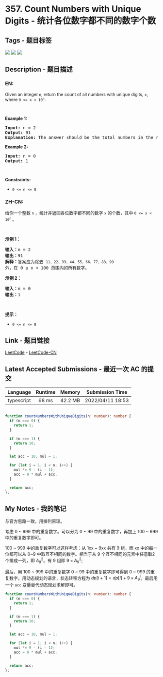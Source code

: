 
# 357. Count Numbers with Unique Digits - 统计各位数字都不同的数字个数

## Tags - 题目标签

 <img src="https://img.shields.io/badge/Math-数学-blue.svg">   <img src="https://img.shields.io/badge/Dynamic Programming-动态规划-blue.svg">   <img src="https://img.shields.io/badge/Backtracking-回溯-blue.svg">  


## Description - 题目描述

### EN:
<p>Given an integer <code>n</code>, return the count of all numbers with unique digits, <code>x</code>, where <code>0 &lt;= x &lt; 10<sup>n</sup></code>.</p>

<p>&nbsp;</p>
<p><strong class="example">Example 1:</strong></p>

<pre>
<strong>Input:</strong> n = 2
<strong>Output:</strong> 91
<strong>Explanation:</strong> The answer should be the total numbers in the range of 0 &le; x &lt; 100, excluding 11,22,33,44,55,66,77,88,99
</pre>

<p><strong class="example">Example 2:</strong></p>

<pre>
<strong>Input:</strong> n = 0
<strong>Output:</strong> 1
</pre>

<p>&nbsp;</p>
<p><strong>Constraints:</strong></p>

<ul>
	<li><code>0 &lt;= n &lt;= 8</code></li>
</ul>


### ZH-CN:
给你一个整数 <code>n</code> ，统计并返回各位数字都不同的数字 <code>x</code> 的个数，其中 <code>0 &lt;= x &lt; 10<sup>n</sup></code><sup>&nbsp;</sup>。
<div class="original__bRMd">
<div>
<p>&nbsp;</p>

<p><strong>示例 1：</strong></p>

<pre>
<strong>输入：</strong>n = 2
<strong>输出：</strong>91
<strong>解释：</strong>答案应为除去 <code>11、22、33、44、55、66、77、88、99 </code>外，在 0 ≤ x &lt; 100 范围内的所有数字。 
</pre>

<p><strong>示例 2：</strong></p>

<pre>
<strong>输入：</strong>n = 0
<strong>输出：</strong>1
</pre>
</div>
</div>

<p>&nbsp;</p>

<p><strong>提示：</strong></p>

<ul>
	<li><code>0 &lt;= n &lt;= 8</code></li>
</ul>



## Link - 题目链接

[LeetCode](https://leetcode.com/problems/count-numbers-with-unique-digits/description/)  -  [LeetCode-CN](https://leetcode.cn/problems/count-numbers-with-unique-digits/description/)
## Latest Accepted Submissions - 最近一次 AC 的提交


| Language | Runtime | Memory | Submission Time |
|:---:|:---:|:---:|:---:|
| typescript  | 68 ms | 42.2 MB | 2022/04/11 18:53 |

```typescript

function countNumbersWithUniqueDigits(n: number): number {
  if (n === 0) {
    return 1;
  }

  if (n === 1) {
    return 10;
  }

  let acc = 10, mul = 1;

  for (let i = 1; i < n; i++) {
    mul *= 9 - (i - 1);
    acc = 9 * mul + acc;
  }

  return acc;
};

```
## My Notes - 我的笔记


与官方思路一致，用排列原理。

考虑 0 ~ 999 中的重复数字。可以分为 0 ~ 99 中的重复数字，再加上 100 ~ 999 中的重复数字即可。

100 ~ 999 中的重复数字可以这样考虑：从 1xx ~ 9xx 共有 9 组，而 xx 中的每一位都可以从 0~9 中取互不相同的数字。相当于从 9 个互不相同的元素中任意取2个排成一列，即 $A_9^2$。有 9 组即 $9 \times A_9^2$;

最后，用 100 ~ 999 中的重复数字 0 ~ 99 中的重复数字即可得到 0 ~ 999 的重复数字。用动态规划的语言，状态转移方程为 $dp[i+1] = dp[i] + 9 \times A_9^i$。最后用一个 `acc` 变量替代动态规划求解即可。

```typescript
function countNumbersWithUniqueDigits(n: number): number {
  if (n === 0) {
    return 1;
  }

  if (n === 1) {
    return 10;
  }

  let acc = 10, mul = 1;

  for (let i = 1; i < n; i++) {
    mul *= 9 - (i - 1);
    acc = 9 * mul + acc;
  }

  return acc;
};
```


